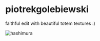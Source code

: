 # piotrekgolebiewski
faithful edit with beautiful totem textures :)

![hashimura](https://user-images.githubusercontent.com/95892564/147395566-ec21feb0-73d5-4e47-86ef-911835a383a9.png)
